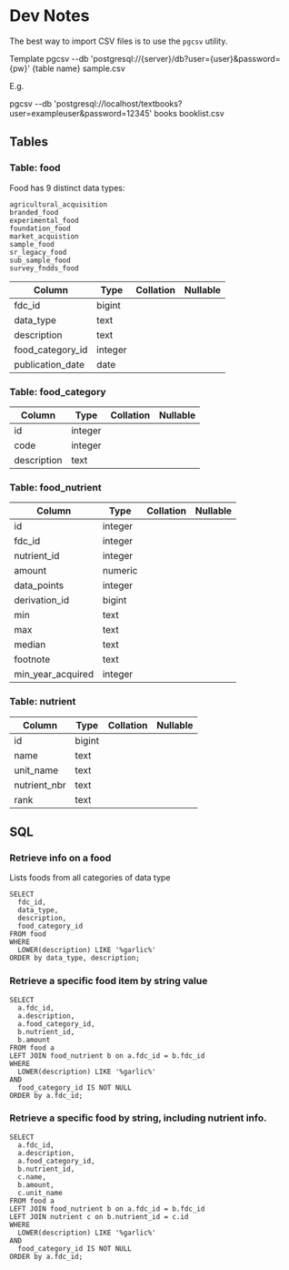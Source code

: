 # Dev Notes
The best way to import CSV files is to use the `pgcsv` utility.

Template
pgcsv --db 'postgresql://{server}/db?user={user}&password={pw}' {table name} sample.csv

E.g.

pgcsv --db 'postgresql://localhost/textbooks?user=exampleuser&password=12345' books booklist.csv

## Tables

### Table: food
Food has 9 distinct data types:
```
agricultural_acquisition
branded_food
experimental_food
foundation_food
market_acquistion
sample_food
sr_legacy_food
sub_sample_food
survey_fndds_food
```


|  Column      |  Type   | Collation | Nullable | 
| --------------- | ------- | --------- | -------- |
| fdc_id           | bigint  |           |          | 
| data_type        | text    |           |          | 
| description      | text    |           |          | 
| food_category_id | integer |           |          | 
| publication_date | date    |           |          | 

### Table: food_category
| Column    |  Type   | Collation | Nullable |
| --------- | ------- | --------- | -------- |
| id          | integer |           |          | 
| code        | integer |           |          | 
| description | text    |           |          | 

### Table: food_nutrient
| Column       |  Type   | Collation | Nullable |
| ------------ | ------- | --------- | -------- |
| id                | integer |           |          | 
| fdc_id            | integer |           |          | 
| nutrient_id       | integer |           |          | 
| amount            | numeric |           |          | 
| data_points       | integer |           |          | 
| derivation_id     | bigint  |           |          | 
| min               | text    |           |          | 
| max               | text    |           |          | 
| median            | text    |           |          | 
| footnote          | text    |           |          | 
| min_year_acquired | integer |           |          | 

### Table: nutrient
| Column    |  Type  | Collation | Nullable | 
|-------------|--------|-----------|----------|
| id           | bigint |           |          | 
| name         | text   |           |          | 
| unit_name    | text   |           |          | 
| nutrient_nbr | text   |           |          | 
| rank         | text   |           |          | 


## SQL

### Retrieve info on a food
Lists foods from all categories of data type


  ```
SELECT 
    fdc_id,
    data_type,
    description, 
    food_category_id
  FROM food
  WHERE 
    LOWER(description) LIKE '%garlic%' 
  ORDER by data_type, description;
  ```

### Retrieve a specific food item by string value
  ```
  SELECT 
    a.fdc_id, 
    a.description, 
    a.food_category_id, 
    b.nutrient_id, 
    b.amount 
  FROM food a 
  LEFT JOIN food_nutrient b on a.fdc_id = b.fdc_id 
  WHERE 
    LOWER(description) LIKE '%garlic%' 
  AND 
    food_category_id IS NOT NULL 
  ORDER by a.fdc_id;
  ```
### Retrieve a specific food by string, including nutrient info.

  ```
  SELECT 
    a.fdc_id, 
    a.description, 
    a.food_category_id, 
    b.nutrient_id, 
    c.name,
    b.amount,
    c.unit_name
  FROM food a 
  LEFT JOIN food_nutrient b on a.fdc_id = b.fdc_id 
  LEFT JOIN nutrient c on b.nutrient_id = c.id
  WHERE 
    LOWER(description) LIKE '%garlic%' 
  AND 
    food_category_id IS NOT NULL 
  ORDER by a.fdc_id;
```